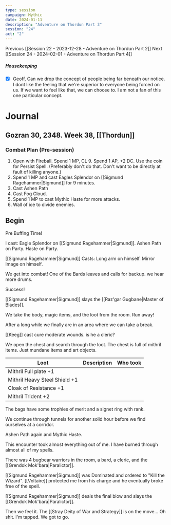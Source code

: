 ```yaml
---
type: session
campaign: Mythic
date: 2024-01-11
description: "Adventure on Thordun Part 3"
session: "24"
act: "2"
---
```

Previous [[Session 22 - 2023-12-28 - Adventure on Thordun Part 2]]
Next [[Session 24 - 2024-02-01 - Adventure on Thordun Part 4]]

##### Housekeeping
- [x] Geoff, Can we drop the concept of people being far beneath our notice. I dont like the feeling that we're superior to everyone being forced on us. If we want to feel like that, we can choose to. I am not a fan of this one particular concept.

# Journal
## Gozran 30, 2348. Week 38, [[Thordun]]
### Combat Plan (Pre-session)
1. Open with Fireball. Spend 1 MP, CL 9. Spend 1 AP, +2 DC. Use the coin for Persist Spell. (Preferably don't do that. Don't want to be directly at fault of killing anyone.)
2. Spend 1 MP and cast Eagles Splendor on [[Sigmund Ragehammer|Sigmund]] for 9 minutes.
3. Cast Ashen Path 
4. Cast Fog Cloud.
5. Spend 1 MP to cast Mythic Haste for more attacks.
6. Wall of ice to divide enemies.

## Begin
Pre Buffing Time!

I cast:
Eagle Splendor on [[Sigmund Ragehammer|Sigmund]].
Ashen Path on Party.
Haste on Party.

[[Sigmund Ragehammer|Sigmund]] Casts:
Long arm on himself.
Mirror Image on himself.

We get into combat!
One of the Bards leaves and calls for backup. we hear more drums.

Success! 

[[Sigmund Ragehammer|Sigmund]] slays the [[Raz'gar Gugbane|Master of Blades]].

We take the body, magic items, and the loot from the room. 
Run away!

After a long while we finally are in an area where we can take a break.

[[Keeg]] cast cure moderate wounds. is he a cleric?

We open the chest and search through the loot. The chest is full of mithril items. Just mundane items and art objects.

| Loot                          | Description | Who took |
| ----------------------------- | ----------- | -------- |
| Mithril Full plate +1         |             |          |
| Mithril Heavy Steel Shield +1 |             |          |
| Cloak of Resistance +1        |             |          |
| Mithril Trident +2            |             |          |

The bags have some trophies of merit and a signet ring with rank.

We continue through tunnels for another solid hour before we find ourselves at a corridor.

Ashen Path again and Mythic Haste.

This encounter took almost everything out of me. I have burned through almost all of my spells.

There was 4 bugbear warriors in the room, a bard, a cleric, and the [[Grendok Mok'bara|Paralictor]].

[[Sigmund Ragehammer|Sigmund]] was Dominated and ordered to "Kill the Wizard".
[[Voltaire]] protected me from his charge and he eventually broke free of the spell.


[[Sigmund Ragehammer|Sigmund]] deals the final blow and slays the [[Grendok Mok'bara|Paralictor]].

Then we feel it. The [[Stray Deity of War and Strategy]] is on the move... Oh shit. I'm tapped. We got to go.
